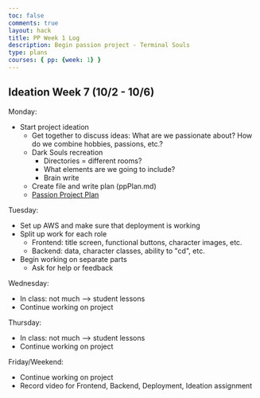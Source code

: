 ```yaml
---
toc: false
comments: true
layout: hack
title: PP Week 1 Log
description: Begin passion project - Terminal Souls
type: plans
courses: { pp: {week: 1} }
---
```


## Ideation Week 7 (10/2 - 10/6)
Monday:
- Start project ideation
    - Get together to discuss ideas: What are we passionate about? How do we combine hobbies, passions, etc.?
    - Dark Souls recreation
        - Directories = different rooms?
        - What elements are we going to include?
        - Brain write
    - Create file and write plan (ppPlan.md)
    - [Passion Project Plan](https://app.milanote.com/1QJKb518a2sF1n/frontend-backend-deployment)

Tuesday:
- Set up AWS and make sure that deployment is working
- Split up work for each role
    - Frontend: title screen, functional buttons, character images, etc.
    - Backend: data, character classes, ability to "cd", etc.
- Begin working on separate parts
    - Ask for help or feedback

Wednesday:
- In class: not much --> student lessons
- Continue working on project

Thursday: 
- In class: not much --> student lessons
- Continue working on project

Friday/Weekend:
- Continue working on project
- Record video for Frontend, Backend, Deployment, Ideation assignment